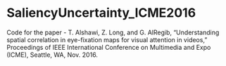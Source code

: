 # SaliencyUncertainty_ICME2016
Code for the paper - T. Alshawi, Z. Long, and G. AlRegib, “Understanding spatial correlation in eye-fixation maps for visual attention in videos,” Proceedings of IEEE International Conference on Multimedia and Expo (ICME), Seattle, WA, Nov. 2016.
